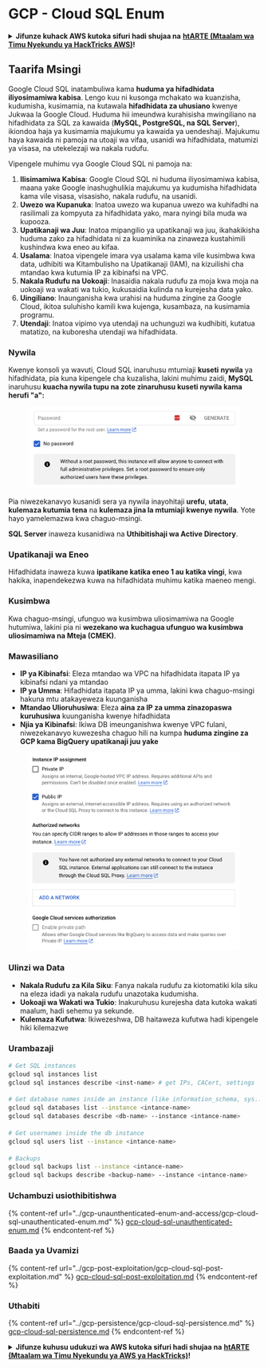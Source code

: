 # GCP - Cloud SQL Enum

<details>

<summary><strong>Jifunze kuhack AWS kutoka sifuri hadi shujaa na</strong> <a href="https://training.hacktricks.xyz/courses/arte"><strong>htARTE (Mtaalam wa Timu Nyekundu ya HackTricks AWS)</strong></a><strong>!</strong></summary>

Njia nyingine za kusaidia HackTricks:

* Ikiwa unataka kuona **kampuni yako ikitangazwa kwenye HackTricks** au **kupakua HackTricks kwa PDF** Angalia [**MIPANGO YA KUJIUNGA**](https://github.com/sponsors/carlospolop)!
* Pata [**bidhaa rasmi za PEASS & HackTricks**](https://peass.creator-spring.com)
* Gundua [**Familia ya PEASS**](https://opensea.io/collection/the-peass-family), mkusanyiko wetu wa [**NFTs**](https://opensea.io/collection/the-peass-family) ya kipekee
* **Jiunge na** 💬 [**Kikundi cha Discord**](https://discord.gg/hRep4RUj7f) au kikundi cha [**telegram**](https://t.me/peass) au **nifuata** kwenye **Twitter** 🐦 [**@carlospolopm**](https://twitter.com/carlospolopm)**.**
* **Shiriki mbinu zako za kuhack kwa kuwasilisha PRs kwa** [**HackTricks**](https://github.com/carlospolop/hacktricks) na [**HackTricks Cloud**](https://github.com/carlospolop/hacktricks-cloud)
*
*
* repos za github.

</details>

## Taarifa Msingi

Google Cloud SQL inatambuliwa kama **huduma ya hifadhidata iliyosimamiwa kabisa**. Lengo kuu ni kusonga mchakato wa kuanzisha, kudumisha, kusimamia, na kutawala **hifadhidata za uhusiano** kwenye Jukwaa la Google Cloud. Huduma hii imeundwa kurahisisha mwingiliano na hifadhidata za SQL za kawaida (**MySQL, PostgreSQL, na SQL Server**), ikiondoa haja ya kusimamia majukumu ya kawaida ya uendeshaji. Majukumu haya kawaida ni pamoja na utoaji wa vifaa, usanidi wa hifadhidata, matumizi ya visasa, na utekelezaji wa nakala rudufu.

Vipengele muhimu vya Google Cloud SQL ni pamoja na:

1. **Ilisimamiwa Kabisa**: Google Cloud SQL ni huduma iliyosimamiwa kabisa, maana yake Google inashughulikia majukumu ya kudumisha hifadhidata kama vile visasa, visasisho, nakala rudufu, na usanidi.
2. **Uwezo wa Kupanuka**: Inatoa uwezo wa kupanua uwezo wa kuhifadhi na rasilimali za kompyuta za hifadhidata yako, mara nyingi bila muda wa kupooza.
3. **Upatikanaji wa Juu**: Inatoa mipangilio ya upatikanaji wa juu, ikahakikisha huduma zako za hifadhidata ni za kuaminika na zinaweza kustahimili kushindwa kwa eneo au kifaa.
4. **Usalama**: Inatoa vipengele imara vya usalama kama vile kusimbwa kwa data, udhibiti wa Kitambulisho na Upatikanaji (IAM), na kizuilishi cha mtandao kwa kutumia IP za kibinafsi na VPC.
5. **Nakala Rudufu na Uokoaji**: Inasaidia nakala rudufu za moja kwa moja na uokoaji wa wakati wa tukio, kukusaidia kulinda na kurejesha data yako.
6. **Uingiliano**: Inaunganisha kwa urahisi na huduma zingine za Google Cloud, ikitoa suluhisho kamili kwa kujenga, kusambaza, na kusimamia programu.
7. **Utendaji**: Inatoa vipimo vya utendaji na uchunguzi wa kudhibiti, kutatua matatizo, na kuboresha utendaji wa hifadhidata.

### Nywila

Kwenye konsoli ya wavuti, Cloud SQL inaruhusu mtumiaji **kuseti** **nywila** ya hifadhidata, pia kuna kipengele cha kuzalisha, lakini muhimu zaidi, **MySQL** inaruhusu **kuacha nywila tupu na zote zinaruhusu kuseti nywila kama herufi "a":**

<figure><img src="../../../.gitbook/assets/image (1) (1) (1) (1) (1) (1) (1) (1).png" alt=""><figcaption></figcaption></figure>

Pia niwezekanavyo kusanidi sera ya nywila inayohitaji **urefu**, **utata**, **kulemaza kutumia tena** na **kulemaza jina la mtumiaji kwenye nywila**. Yote hayo yamelemazwa kwa chaguo-msingi.

**SQL Server** inaweza kusanidiwa na **Uthibitishaji wa Active Directory**.

### Upatikanaji wa Eneo

Hifadhidata inaweza kuwa **ipatikane katika eneo 1 au katika vingi**, kwa hakika, inapendekezwa kuwa na hifadhidata muhimu katika maeneo mengi.

### Kusimbwa

Kwa chaguo-msingi, ufunguo wa kusimbwa uliosimamiwa na Google hutumiwa, lakini pia ni **wezekano wa kuchagua ufunguo wa kusimbwa uliosimamiwa na Mteja (CMEK)**.

### Mawasiliano

* **IP ya Kibinafsi**: Eleza mtandao wa VPC na hifadhidata itapata IP ya kibinafsi ndani ya mtandao
* **IP ya Umma**: Hifadhidata itapata IP ya umma, lakini kwa chaguo-msingi hakuna mtu atakayeweza kuunganisha
* **Mtandao Ulioruhusiwa**: Eleza **aina za IP za umma zinazopaswa kuruhusiwa** kuunganisha kwenye hifadhidata
* **Njia ya Kibinafsi**: Ikiwa DB imeunganishwa kwenye VPC fulani, niwezekanavyo kuwezesha chaguo hili na kumpa **huduma zingine za GCP kama BigQuery upatikanaji juu yake**

<figure><img src="../../../.gitbook/assets/image (1) (1) (1) (1) (1) (1) (1) (1) (1).png" alt=""><figcaption></figcaption></figure>

### Ulinzi wa Data

* **Nakala Rudufu za Kila Siku**: Fanya nakala rudufu za kiotomatiki kila siku na eleza idadi ya nakala rudufu unazotaka kudumisha.
* **Uokoaji wa Wakati wa Tukio**: Inakuruhusu kurejesha data kutoka wakati maalum, hadi sehemu ya sekunde.
* **Kulemaza Kufutwa**: Ikiwezeshwa, DB haitaweza kufutwa hadi kipengele hiki kilemazwe

### Urambazaji
```bash
# Get SQL instances
gcloud sql instances list
gcloud sql instances describe <inst-name> # get IPs, CACert, settings

# Get database names inside an instance (like information_schema, sys...)
gcloud sql databases list --instance <intance-name>
gcloud sql databases describe <db-name> --instance <intance-name>

# Get usernames inside the db instance
gcloud sql users list --instance <intance-name>

# Backups
gcloud sql backups list --instance <intance-name>
gcloud sql backups describe <backup-name> --instance <intance-name>
```
### Uchambuzi usiothibitishwa

{% content-ref url="../gcp-unaunthenticated-enum-and-access/gcp-cloud-sql-unauthenticated-enum.md" %}
[gcp-cloud-sql-unauthenticated-enum.md](../gcp-unaunthenticated-enum-and-access/gcp-cloud-sql-unauthenticated-enum.md)
{% endcontent-ref %}

### Baada ya Uvamizi

{% content-ref url="../gcp-post-exploitation/gcp-cloud-sql-post-exploitation.md" %}
[gcp-cloud-sql-post-exploitation.md](../gcp-post-exploitation/gcp-cloud-sql-post-exploitation.md)
{% endcontent-ref %}

### Uthabiti

{% content-ref url="../gcp-persistence/gcp-cloud-sql-persistence.md" %}
[gcp-cloud-sql-persistence.md](../gcp-persistence/gcp-cloud-sql-persistence.md)
{% endcontent-ref %}

<details>

<summary><strong>Jifunze kuhusu udukuzi wa AWS kutoka sifuri hadi shujaa na</strong> <a href="https://training.hacktricks.xyz/courses/arte"><strong>htARTE (Mtaalam wa Timu Nyekundu ya AWS ya HackTricks)</strong></a><strong>!</strong></summary>

Njia nyingine za kusaidia HackTricks:

* Ikiwa unataka kuona **kampuni yako ikitangazwa kwenye HackTricks** au **kupakua HackTricks kwa PDF** Angalia [**MIPANGO YA KUJIUNGA**](https://github.com/sponsors/carlospolop)!
* Pata [**bidhaa rasmi za PEASS & HackTricks**](https://peass.creator-spring.com)
* Gundua [**Familia ya PEASS**](https://opensea.io/collection/the-peass-family), mkusanyiko wetu wa [**NFTs**](https://opensea.io/collection/the-peass-family) ya kipekee
* **Jiunge na** 💬 [**Kikundi cha Discord**](https://discord.gg/hRep4RUj7f) au kikundi cha [**telegram**](https://t.me/peass) au **nifuata** kwenye **Twitter** 🐦 [**@carlospolopm**](https://twitter.com/carlospolopm)**.**
* **Shiriki mbinu zako za udukuzi kwa kuwasilisha PRs kwa** [**HackTricks**](https://github.com/carlospolop/hacktricks) na [**HackTricks Cloud**](https://github.com/carlospolop/hacktricks-cloud) repos za github.

</details>
